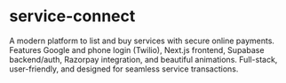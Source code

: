 # service-connect
A modern platform to list and buy services with secure online payments. Features Google and phone login (Twilio), Next.js frontend, Supabase backend/auth, Razorpay integration, and beautiful animations. Full-stack, user-friendly, and designed for seamless service transactions.
